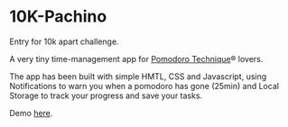 # 10K-Pachino

Entry for 10k apart challenge.

A very tiny time-management app for [Pomodoro Technique](http://pomodorotechnique.com/)® lovers. 

The app has been built with simple HMTL, CSS and Javascript, using Notifications to warn you when a pomodoro has gone (25min)  and Local Storage to track your progress and save your tasks.

Demo [here](http://dev.beesoft.it/pachino/).
